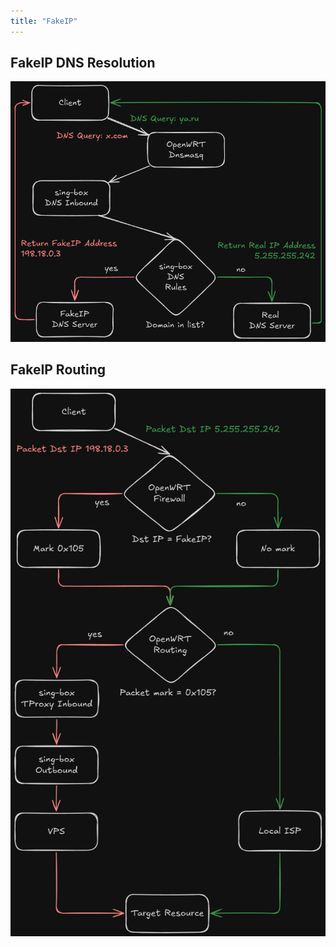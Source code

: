```yaml
---
title: "FakeIP"
---
```


## FakeIP DNS Resolution
![FakeIP](images/fakeip-dns-resolution.png)

## FakeIP Routing
![FakeIP Routing](images/fakeip-routing.png)
